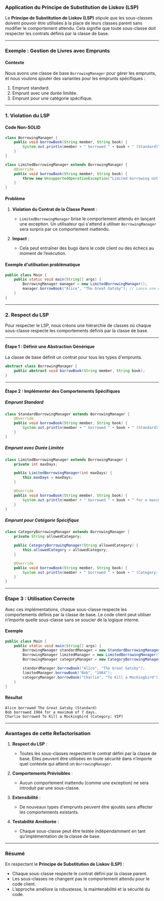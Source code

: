 ### Application du **Principe de Substitution de Liskov (LSP)**

Le **Principe de Substitution de Liskov (LSP)** stipule que les sous-classes doivent pouvoir être utilisées à la place de leurs classes parent sans modifier le comportement attendu. Cela signifie que toute sous-classe doit respecter les contrats définis par la classe de base.

---

### Exemple : Gestion de Livres avec Emprunts

#### Contexte
Nous avons une classe de base `BorrowingManager` pour gérer les emprunts, et nous voulons ajouter des variantes pour les emprunts spécifiques :
1. Emprunt standard.
2. Emprunt avec une durée limitée.
3. Emprunt pour une catégorie spécifique.

---

### 1. **Violation du LSP**

#### Code Non-SOLID

```java
class BorrowingManager {
    public void borrowBook(String member, String book) {
        System.out.println(member + " borrowed " + book + " (Standard)");
    }
}

class LimitedBorrowingManager extends BorrowingManager {
    @Override
    public void borrowBook(String member, String book) {
        throw new UnsupportedOperationException("Limited borrowing not supported in this context.");
    }
}
```

#### Problème
1. **Violation du Contrat de la Classe Parent** :
   - `LimitedBorrowingManager` brise le comportement attendu en lançant une exception. Un utilisateur qui s'attend à utiliser `BorrowingManager` sera surpris par ce comportement inattendu.

2. **Impact** :
   - Cela peut entraîner des bugs dans le code client ou des échecs au moment de l’exécution.

#### Exemple d'utilisation problématique

```java
public class Main {
    public static void main(String[] args) {
        BorrowingManager manager = new LimitedBorrowingManager();
        manager.borrowBook("Alice", "The Great Gatsby"); // Lance une exception !
    }
}
```

---

### 2. **Respect du LSP**

Pour respecter le LSP, nous créons une hiérarchie de classes où chaque sous-classe respecte les comportements définis par la classe de base.

---

#### Étape 1 : Définir une Abstraction Générique

La classe de base définit un contrat pour tous les types d'emprunts.

```java
abstract class BorrowingManager {
    public abstract void borrowBook(String member, String book);
}
```

---

#### Étape 2 : Implémenter des Comportements Spécifiques

##### Emprunt Standard

```java
class StandardBorrowingManager extends BorrowingManager {
    @Override
    public void borrowBook(String member, String book) {
        System.out.println(member + " borrowed " + book + " (Standard)");
    }
}
```

##### Emprunt avec Durée Limitée

```java
class LimitedBorrowingManager extends BorrowingManager {
    private int maxDays;

    public LimitedBorrowingManager(int maxDays) {
        this.maxDays = maxDays;
    }

    @Override
    public void borrowBook(String member, String book) {
        System.out.println(member + " borrowed " + book + " for a maximum of " + maxDays + " days.");
    }
}
```

##### Emprunt pour Catégorie Spécifique

```java
class CategoryBorrowingManager extends BorrowingManager {
    private String allowedCategory;

    public CategoryBorrowingManager(String allowedCategory) {
        this.allowedCategory = allowedCategory;
    }

    @Override
    public void borrowBook(String member, String book) {
        System.out.println(member + " borrowed " + book + " (Category: " + allowedCategory + ")");
    }
}
```

---

### Étape 3 : Utilisation Correcte

Avec ces implémentations, chaque sous-classe respecte les comportements définis par la classe de base. Le code client peut utiliser n’importe quelle sous-classe sans se soucier de la logique interne.

#### Exemple

```java
public class Main {
    public static void main(String[] args) {
        BorrowingManager standardManager = new StandardBorrowingManager();
        BorrowingManager limitedManager = new LimitedBorrowingManager(7);
        BorrowingManager categoryManager = new CategoryBorrowingManager("VIP");

        standardManager.borrowBook("Alice", "The Great Gatsby");
        limitedManager.borrowBook("Bob", "1984");
        categoryManager.borrowBook("Charlie", "To Kill a Mockingbird");
    }
}
```

#### Résultat
```
Alice borrowed The Great Gatsby (Standard)
Bob borrowed 1984 for a maximum of 7 days.
Charlie borrowed To Kill a Mockingbird (Category: VIP)
```

---

### Avantages de cette Refactorisation

1. **Respect du LSP** :
   - Toutes les sous-classes respectent le contrat défini par la classe de base. Elles peuvent être utilisées en toute sécurité dans n’importe quel contexte qui attend un `BorrowingManager`.

2. **Comportements Prévisibles** :
   - Aucun comportement inattendu (comme une exception) ne sera introduit par une sous-classe.

3. **Extensibilité** :
   - De nouveaux types d'emprunts peuvent être ajoutés sans affecter les comportements existants.

4. **Testabilité Améliorée** :
   - Chaque sous-classe peut être testée indépendamment en tant qu’implémentation de la classe de base.

---

### Résumé

En respectant le **Principe de Substitution de Liskov (LSP)** :
- Chaque sous-classe respecte le contrat défini par la classe parent.
- Les sous-classes ne changent pas le comportement attendu pour le code client.
- L’approche améliore la robustesse, la maintenabilité et la sécurité du code.